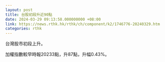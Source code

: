 ```yaml
---
layout: post
title: 台股初段升近90點
date: 2024-03-29 09:13:58.000000000 +08:00
link: https://news.rthk.hk/rthk/ch/component/k2/1746776-20240329.htm
categories: rthk
---
```


台灣股市初段上升。

加權指數較早時報20233點，升87點，升幅0.43%。
